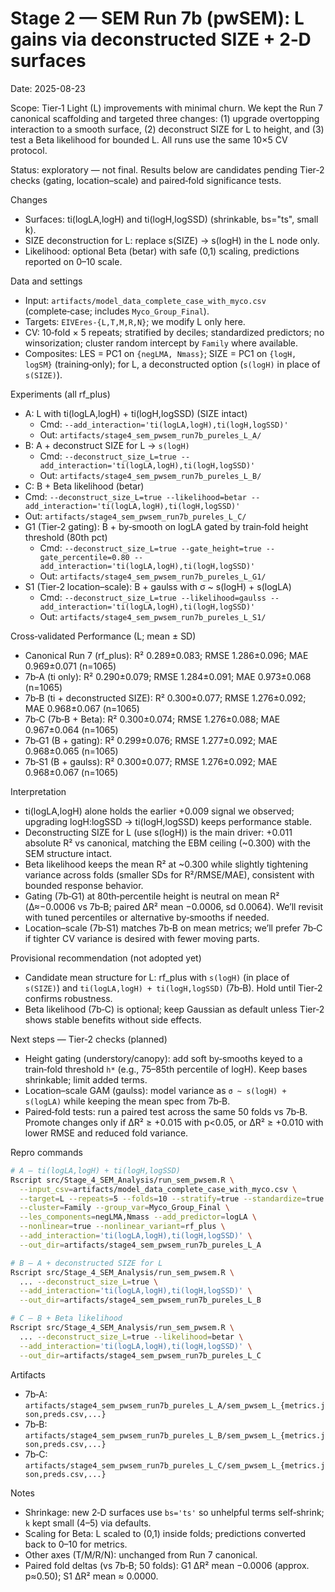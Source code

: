 # Stage 2 — SEM Run 7b (pwSEM): L gains via deconstructed SIZE + 2‑D surfaces

Date: 2025-08-23

Scope: Tier‑1 Light (L) improvements with minimal churn. We kept the Run 7 canonical scaffolding and targeted three changes: (1) upgrade overtopping interaction to a smooth surface, (2) deconstruct SIZE for L to height, and (3) test a Beta likelihood for bounded L. All runs use the same 10×5 CV protocol.

Status: exploratory — not final. Results below are candidates pending Tier‑2 checks (gating, location–scale) and paired‑fold significance tests.

Changes
- Surfaces: ti(logLA,logH) and ti(logH,logSSD) (shrinkable, bs="ts", small k).
- SIZE deconstruction for L: replace s(SIZE) → s(logH) in the L node only.
- Likelihood: optional Beta (betar) with safe (0,1) scaling, predictions reported on 0–10 scale.

Data and settings
- Input: `artifacts/model_data_complete_case_with_myco.csv` (complete‑case; includes `Myco_Group_Final`).
- Targets: `EIVEres-{L,T,M,R,N}`; we modify L only here.
- CV: 10‑fold × 5 repeats; stratified by deciles; standardized predictors; no winsorization; cluster random intercept by `Family` where available.
- Composites: LES = PC1 on `{negLMA, Nmass}`; SIZE = PC1 on `{logH, logSM}` (training‑only); for L, a deconstructed option (`s(logH)` in place of `s(SIZE)`).

Experiments (all rf_plus)
- A: L with ti(logLA,logH) + ti(logH,logSSD) (SIZE intact)
  - Cmd: `--add_interaction='ti(logLA,logH),ti(logH,logSSD)'`
  - Out: `artifacts/stage4_sem_pwsem_run7b_pureles_L_A/`
- B: A + deconstruct SIZE for L → `s(logH)`
  - Cmd: `--deconstruct_size_L=true --add_interaction='ti(logLA,logH),ti(logH,logSSD)'`
  - Out: `artifacts/stage4_sem_pwsem_run7b_pureles_L_B/`
 - C: B + Beta likelihood (betar)
  - Cmd: `--deconstruct_size_L=true --likelihood=betar --add_interaction='ti(logLA,logH),ti(logH,logSSD)'`
  - Out: `artifacts/stage4_sem_pwsem_run7b_pureles_L_C/`
 - G1 (Tier‑2 gating): B + by‑smooth on logLA gated by train‑fold height threshold (80th pct)
   - Cmd: `--deconstruct_size_L=true --gate_height=true --gate_percentile=0.80 --add_interaction='ti(logLA,logH),ti(logH,logSSD)'`
   - Out: `artifacts/stage4_sem_pwsem_run7b_pureles_L_G1/`
 - S1 (Tier‑2 location–scale): B + gaulss with σ ~ s(logH) + s(logLA)
   - Cmd: `--deconstruct_size_L=true --likelihood=gaulss --add_interaction='ti(logLA,logH),ti(logH,logSSD)'`
   - Out: `artifacts/stage4_sem_pwsem_run7b_pureles_L_S1/`

Cross‑validated Performance (L; mean ± SD)
- Canonical Run 7 (rf_plus): R² 0.289±0.083; RMSE 1.286±0.096; MAE 0.969±0.071 (n=1065)
- 7b‑A (ti only): R² 0.290±0.079; RMSE 1.284±0.091; MAE 0.973±0.068 (n=1065)
- 7b‑B (ti + deconstructed SIZE): R² 0.300±0.077; RMSE 1.276±0.092; MAE 0.968±0.067 (n=1065)
- 7b‑C (7b‑B + Beta): R² 0.300±0.074; RMSE 1.276±0.088; MAE 0.967±0.064 (n=1065)
- 7b‑G1 (B + gating): R² 0.299±0.076; RMSE 1.277±0.092; MAE 0.968±0.065 (n=1065)
- 7b‑S1 (B + gaulss): R² 0.300±0.077; RMSE 1.276±0.092; MAE 0.968±0.067 (n=1065)

Interpretation
- ti(logLA,logH) alone holds the earlier +0.009 signal we observed; upgrading logH:logSSD → ti(logH,logSSD) keeps performance stable.
- Deconstructing SIZE for L (use s(logH)) is the main driver: +0.011 absolute R² vs canonical, matching the EBM ceiling (~0.300) with the SEM structure intact.
- Beta likelihood keeps the mean R² at ~0.300 while slightly tightening variance across folds (smaller SDs for R²/RMSE/MAE), consistent with bounded response behavior.
- Gating (7b‑G1) at 80th‑percentile height is neutral on mean R² (Δ≈−0.0006 vs 7b‑B; paired ΔR² mean −0.0006, sd 0.0064). We’ll revisit with tuned percentiles or alternative by‑smooths if needed.
- Location–scale (7b‑S1) matches 7b‑B on mean metrics; we’ll prefer 7b‑C if tighter CV variance is desired with fewer moving parts.

Provisional recommendation (not adopted yet)
- Candidate mean structure for L: rf_plus with `s(logH)` (in place of `s(SIZE)`) and `ti(logLA,logH) + ti(logH,logSSD)` (7b‑B). Hold until Tier‑2 confirms robustness.
- Beta likelihood (7b‑C) is optional; keep Gaussian as default unless Tier‑2 shows stable benefits without side effects.

Next steps — Tier‑2 checks (planned)
- Height gating (understory/canopy): add soft by‑smooths keyed to a train‑fold threshold `h*` (e.g., 75–85th percentile of logH). Keep bases shrinkable; limit added terms.
- Location–scale GAM (gaulss): model variance as `σ ~ s(logH) + s(logLA)` while keeping the mean spec from 7b‑B.
- Paired‑fold tests: run a paired test across the same 50 folds vs 7b‑B. Promote changes only if ΔR² ≥ +0.015 with p<0.05, or ΔR² ≥ +0.010 with lower RMSE and reduced fold variance.

Repro commands
```bash
# A — ti(logLA,logH) + ti(logH,logSSD)
Rscript src/Stage_4_SEM_Analysis/run_sem_pwsem.R \
  --input_csv=artifacts/model_data_complete_case_with_myco.csv \
  --target=L --repeats=5 --folds=10 --stratify=true --standardize=true \
  --cluster=Family --group_var=Myco_Group_Final \
  --les_components=negLMA,Nmass --add_predictor=logLA \
  --nonlinear=true --nonlinear_variant=rf_plus \
  --add_interaction='ti(logLA,logH),ti(logH,logSSD)' \
  --out_dir=artifacts/stage4_sem_pwsem_run7b_pureles_L_A

# B — A + deconstructed SIZE for L
Rscript src/Stage_4_SEM_Analysis/run_sem_pwsem.R \
  ... --deconstruct_size_L=true \
  --add_interaction='ti(logLA,logH),ti(logH,logSSD)' \
  --out_dir=artifacts/stage4_sem_pwsem_run7b_pureles_L_B

# C — B + Beta likelihood
Rscript src/Stage_4_SEM_Analysis/run_sem_pwsem.R \
  ... --deconstruct_size_L=true --likelihood=betar \
  --add_interaction='ti(logLA,logH),ti(logH,logSSD)' \
  --out_dir=artifacts/stage4_sem_pwsem_run7b_pureles_L_C
```

Artifacts
- 7b‑A: `artifacts/stage4_sem_pwsem_run7b_pureles_L_A/sem_pwsem_L_{metrics.json,preds.csv,...}`
- 7b‑B: `artifacts/stage4_sem_pwsem_run7b_pureles_L_B/sem_pwsem_L_{metrics.json,preds.csv,...}`
- 7b‑C: `artifacts/stage4_sem_pwsem_run7b_pureles_L_C/sem_pwsem_L_{metrics.json,preds.csv,...}`

Notes
- Shrinkage: new 2‑D surfaces use `bs='ts'` so unhelpful terms self‑shrink; `k` kept small (4–5) via defaults.
- Scaling for Beta: L scaled to (0,1) inside folds; predictions converted back to 0–10 for metrics.
- Other axes (T/M/R/N): unchanged from Run 7 canonical.
 - Paired fold deltas (vs 7b‑B; 50 folds): G1 ΔR² mean −0.0006 (approx. p≈0.50); S1 ΔR² mean ≈ 0.0000.
